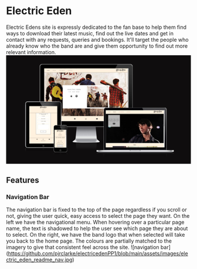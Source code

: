 # Electric Eden
Electric Edens site is expressly dedicated to the fan base to help them find ways to download their latest music, find out the live dates and get in contact with any requests, queries and bookings. It'll target the people who already know who the band are and give them opportunity to find out more relevant information. 
![responsive mockup](https://github.com/pjrclarke/electricedenPP1/blob/main/assets/images/electric_eden_readme1.jpg)

## Features

### Navigation Bar
The navigation bar is fixed to the top of the page regardless if you scroll or not, giving the user quick, easy access to select the page they want. On the left we have the navigational menu. When hovering over a particular page name, the text is shadowed to help the user see which page they are about to select. On the right, we have the band logo that when selected will take you back to the home page. The colours are partially matched to the imagery to give that consistent feel across the site. 
![navigation bar] (https://github.com/pjrclarke/electricedenPP1/blob/main/assets/images/electric_eden_readme_nav.jpg)


